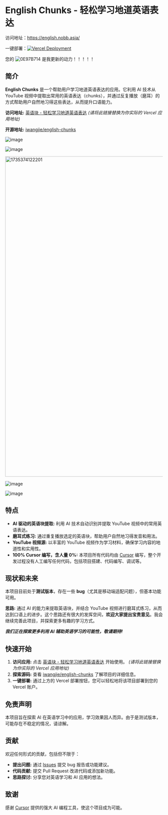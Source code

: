 # English Chunks - 轻松学习地道英语表达

访问地址：https://english.nobb.asia/

一键部署：[![Vercel Deployment](https://vercel.com/button)](https://vercel.com/new/clone?repository-url=https%3A%2F%2Fgithub.com%2Fiwangjie%2Fenglish-chunks&project-name=english-chunks&repository-name=english-chunks)

您的 ![0E97B714](https://github.com/user-attachments/assets/2d01f855-86f8-491c-8c56-61d85eee093b) 是我更新的动力！！！！！


## 简介

**English Chunks** 是一个帮助用户学习地道英语表达的应用。它利用 AI 技术从 YouTube 视频中提取出常用的英语表达（chunks），并通过反复播放（磨耳）的方式帮助用户自然地习得这些表达，从而提升口语能力。

**访问地址:** [英语块 - 轻松学习地道英语表达](https://your-vercel-app-url.vercel.app) _(请将此链接替换为你实际的 Vercel 应用地址)_

**开源地址:** [iwangjie/english-chunks](https://github.com/iwangjie/english-chunks)


![image](https://github.com/user-attachments/assets/a7043720-538a-4bbb-b49b-787d6c9487f7)

![image](https://github.com/user-attachments/assets/a0636f35-cd21-41c6-86e4-d70cf5088b52)

<img width="1022" alt="1735374122201" src="https://github.com/user-attachments/assets/e7ea199c-efae-4774-8d8d-e8d66d71b798" />


![image](https://github.com/user-attachments/assets/a2268b24-6720-4c9a-b0ee-da7ca875eaad)

![image](https://github.com/user-attachments/assets/0b825ca4-8688-46f7-9208-d1f45e3b7c22)


## 特点

*   **AI 驱动的英语块提取:** 利用 AI 技术自动识别并提取 YouTube 视频中的常用英语表达。
*   **磨耳式练习:** 通过重复播放选定的英语块，帮助用户自然地习得发音和用法。
*   **YouTube 视频源:**  以丰富的 YouTube 视频作为学习材料，确保学习内容的地道性和实用性。
*   **100% Cursor 编写，含人量 0%:** 本项目所有代码均由 [Cursor](https://cursor.sh/) 编写，整个开发过程没有人工编写任何代码，包括项目搭建、代码编写、调试等。

## 现状和未来

本项目目前处于**测试版本**，存在一些 **bug**（尤其是移动端适配问题），但基本功能可用。

**思路:** 通过 AI 的能力来提取英语块，并结合 YouTube 视频进行磨耳式练习，从而达到口语上的进步。这个思路还有很大的发挥空间，**欢迎大家提出宝贵意见**。我会继续完善此项目，并探索更多有趣的学习方式。

**_我们正在探索更多利用 AI 辅助英语学习的可能性，敬请期待!_**

## 快速开始

1. **访问应用:**  点击 [英语块 - 轻松学习地道英语表达](https://english.nobb.asia/) 开始使用。 _(请将此链接替换为你实际的 Vercel 应用地址)_
2. **探索源码:** 查看 [iwangjie/english-chunks](https://github.com/iwangjie/english-chunks) 了解项目的详细信息。
3. **一键部署:** 通过上方的 Vercel 部署按钮，您可以轻松地将该项目部署到您的 Vercel 账户。

## 免责声明

本项目旨在探索 AI 在英语学习中的应用，学习效果因人而异。由于是测试版本，可能存在不稳定的情况，请谅解。

## 贡献

欢迎任何形式的贡献，包括但不限于：

*   **提出问题:** 通过 [Issues](https://github.com/iwangjie/english-chunks/issues) 提交 bug 报告或功能建议。
*   **代码贡献:** 提交 Pull Request 改进代码或添加新功能。
*   **思路探讨:** 分享您对英语学习和 AI 应用的想法。

## 致谢

感谢 [Cursor](https://cursor.sh/) 提供的强大 AI 编程工具，使这个项目成为可能。
